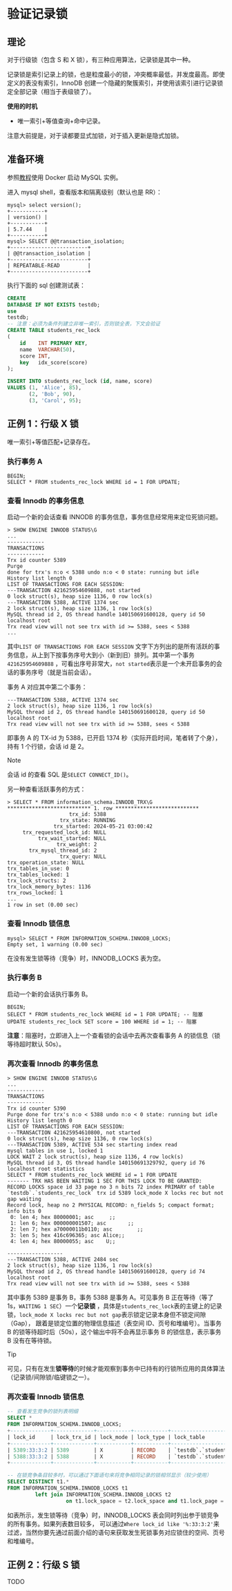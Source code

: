# 验证记录锁

## 理论

对于行级锁（包含 S 和 X 锁），有三种应用算法，记录锁是其中一种。

记录锁是索引记录上的锁，也是粒度最小的锁，冲突概率最低，并发度最高。即使定义的表没有索引，InnoDB
创建一个隐藏的聚簇索引，并使用该索引进行记录锁定全部记录（相当于表级锁了）。

**使用的时机**

- 唯一索引+等值查询+命中记录。

注意大前提是，对于读都要显式加锁，对于插入更新是隐式加锁。

## 准备环境

参照[教程][0]使用 Docker 启动 MySQL 实例。

[0]: https://github.com/chaseSpace/go-common-pkg-exmaples/blob/master/_dockerfile/mysql/light.md


进入 mysql shell，查看版本和隔离级别（默认也是 RR）：

```plain
mysql> select version();
+-----------+
| version() |
+-----------+
| 5.7.44    |
+-----------+
mysql> SELECT @@transaction_isolation;
+-------------------------+
| @@transaction_isolation |
+-------------------------+
| REPEATABLE-READ         |
+-------------------------+
```

执行下面的 sql 创建测试表：

```sql
CREATE
DATABASE IF NOT EXISTS testdb;
use
testdb;
-- 注意：必须为条件列建立非唯一索引，否则锁全表，下文会验证
CREATE TABLE students_rec_lock
(
    id    INT PRIMARY KEY,
    name  VARCHAR(50),
    score INT,
    key   idx_score(score)
);

INSERT INTO students_rec_lock (id, name, score)
VALUES (1, 'Alice', 85),
       (2, 'Bob', 90),
       (3, 'Carol', 95);
```

## 正例 1：行级 X 锁

唯一索引+等值匹配+记录存在。

### 执行事务 A

```plain
BEGIN;
SELECT * FROM students_rec_lock WHERE id = 1 FOR UPDATE;
```

### 查看 Innodb 的事务信息

启动一个新的会话查看 INNODB 的事务信息，事务信息经常用来定位死锁问题。

```plain
> SHOW ENGINE INNODB STATUS\G
...
------------
TRANSACTIONS
------------
Trx id counter 5389
Purge
done for trx's n:o < 5388 undo n:o < 0 state: running but idle
History list length 0
LIST OF TRANSACTIONS FOR EACH SESSION:
---TRANSACTION 421625954609888, not started
0 lock struct(s), heap size 1136, 0 row lock(s)
---TRANSACTION 5388, ACTIVE 1374 sec
2 lock struct(s), heap size 1136, 1 row lock(s)
MySQL thread id 2, OS thread handle 140150691600128, query id 50 localhost root
Trx read view will not see trx with id >= 5388, sees < 5388
...
```

其中`LIST OF TRANSACTIONS FOR EACH SESSION`
文字下方列出的是所有活跃的事务信息，从上到下按事务序号大到小（新到旧）排列。其中第一个事务`421625954609888`
，可看出序号非常大，`not started`表示是一个未开启事务的会话的事务序号（就是当前会话）。

事务 A 对应其中第二个事务：

```plain
---TRANSACTION 5388, ACTIVE 1374 sec
2 lock struct(s), heap size 1136, 1 row lock(s)
MySQL thread id 2, OS thread handle 140150691600128, query id 50 localhost root
Trx read view will not see trx with id >= 5388, sees < 5388
```

即事务 A 的 TX-id 为 5388，已开启 1374 秒（实际开启时间，笔者转了个身），持有 1 个行锁，会话 id 是 2。

> [!NOTE]
> 会话 id 的查看 SQL 是`SELECT CONNECT_ID()`。


另一种查看活跃事务的方式：

```plain
> SELECT * FROM information_schema.INNODB_TRX\G
*************************** 1. row ***************************
                    trx_id: 5388
                 trx_state: RUNNING
               trx_started: 2024-05-21 03:00:42
     trx_requested_lock_id: NULL
          trx_wait_started: NULL
                trx_weight: 2
       trx_mysql_thread_id: 2
                 trx_query: NULL
trx_operation_state: NULL
trx_tables_in_use: 0
trx_tables_locked: 1
trx_lock_structs: 2
trx_lock_memory_bytes: 1136
trx_rows_locked: 1
...
1 row in set (0.00 sec)
```

### 查看 Innodb 锁信息

```plain
mysql> SELECT * FROM INFORMATION_SCHEMA.INNODB_LOCKS;
Empty set, 1 warning (0.00 sec)
```

在没有发生锁等待（竞争）时，INNODB_LOCKS 表为空。

### 执行事务 B

启动一个新的会话执行事务 B。

```plain
BEGIN;
SELECT * FROM students_rec_lock WHERE id = 1 FOR UPDATE; -- 阻塞
UPDATE students_rec_lock SET score = 100 WHERE id = 1; -- 阻塞
```

**注意**：阻塞时，立即进入上一个查看锁的会话中去再次查看事务 A 的锁信息（锁等待超时默认 50s）。

### 再次查看 Innodb 的事务信息

```plain
> SHOW ENGINE INNODB STATUS\G
...
------------
TRANSACTIONS
------------
Trx id counter 5390
Purge done for trx's n:o < 5388 undo n:o < 0 state: running but idle
History list length 0
LIST OF TRANSACTIONS FOR EACH SESSION:
---TRANSACTION 421625954610800, not started
0 lock struct(s), heap size 1136, 0 row lock(s)
---TRANSACTION 5389, ACTIVE 534 sec starting index read
mysql tables in use 1, locked 1
LOCK WAIT 2 lock struct(s), heap size 1136, 4 row lock(s)
MySQL thread id 3, OS thread handle 140150691329792, query id 76 localhost root statistics
SELECT * FROM students_rec_lock WHERE id = 1 FOR UPDATE
------- TRX HAS BEEN WAITING 1 SEC FOR THIS LOCK TO BE GRANTED:
RECORD LOCKS space id 33 page no 3 n bits 72 index PRIMARY of table `testdb`.`students_rec_lock` trx id 5389 lock_mode X locks rec but not gap waiting
Record lock, heap no 2 PHYSICAL RECORD: n_fields 5; compact format; info bits 0
 0: len 4; hex 80000001; asc     ;;
 1: len 6; hex 000000001507; asc       ;;
 2: len 7; hex a70000011b0110; asc        ;;
 3: len 5; hex 416c696365; asc Alice;;
 4: len 4; hex 80000055; asc    U;;

------------------
---TRANSACTION 5388, ACTIVE 2484 sec
2 lock struct(s), heap size 1136, 1 row lock(s)
MySQL thread id 2, OS thread handle 140150691600128, query id 74 localhost root
Trx read view will not see trx with id >= 5388, sees < 5388
```

其中事务 5389 是事务 B，事务 5388 是事务 A。可见事务 B 正在等待（等了 1s，`WAITING 1 SEC`）一个**记录锁**
，具体是`students_rec_lock`表的主键上的记录锁，`lock_mode X locks rec but not gap`表示锁定记录本身但不锁定间隙（Gap），
跟着是锁定位置的物理信息描述（表空间 ID、页号和堆编号）。当事务 B 的锁等待超时后（50s），这个输出中将不会再显示事务 B 的锁信息，表示事务
B 没有在等待锁。

> [!TIP]
> 可见，只有在发生**锁等待**的时候才能观察到事务中已持有的行锁所应用的具体算法（记录锁/间隙锁/临键锁之一）。

### 再次查看 Innodb 锁信息

```sql
-- 查看发生竞争的锁列表明细
SELECT *
FROM INFORMATION_SCHEMA.INNODB_LOCKS;
+-------------+-------------+-----------+-----------+------------------------------+------------+------------+-----------+----------+-----------+
| lock_id     | lock_trx_id | lock_mode | lock_type | lock_table                   | lock_index | lock_space | lock_page | lock_rec | lock_data |
+-------------+-------------+-----------+-----------+------------------------------+------------+------------+-----------+----------+-----------+
| 5389:33:3:2 | 5389        | X         | RECORD    | `testdb`.`students_rec_lock` | PRIMARY    |         33 |         3 |        2 | 1         |
| 5388:33:3:2 | 5388        | X         | RECORD    | `testdb`.`students_rec_lock` | PRIMARY    |         33 |         3 |        2 | 1         |
+-------------+-------------+-----------+-----------+------------------------------+------------+------------+-----------+----------+-----------+

-- 在锁竞争条目较多时，可以通过下面语句来将竞争相同记录的锁相邻显示（较少使用）
SELECT DISTINCT t1.*
FROM INFORMATION_SCHEMA.INNODB_LOCKS t1
         left join INFORMATION_SCHEMA.INNODB_LOCKS t2
                   on t1.lock_space = t2.lock_space and t1.lock_page = t2.lock_page and t1.lock_rec = t2.lock_rec;
```

如表所示，发生锁等待（竞争）时，INNODB_LOCKS 表会同时列出参于锁竞争的所有事务。如果列表数目较多，
可以通过`Where lock_id like '%:33:3:2'`来过滤，当然你要先通过前面介绍的语句来获取发生死锁事务对应锁住的空间、页号和堆编号。

## 正例 2：行级 S 锁

TODO